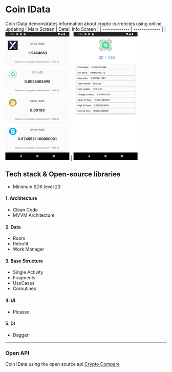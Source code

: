# Coin IData
 Coin IData demonstrates information about crypto currencies using online updating 
 | Main Screen | Detail Info Screen |
| ------------- | ------------- |
| <img src="app/src/main/res/drawable/main_screen.png" width="200" height="400" /> | <img src="app/src/main/res/drawable/detail_screen.png" width="200" height="400" />
 
## Tech stack & Open-source libraries
* Minimum SDK level 23
#### 1. Architecture
* Clean Code
* MVVM Architecture
#### 2. Data
* Room
* Retrofit
* Work Manager
#### 3. Base Structure
* Single Activity
* Fragments
* UseCases
* Coroutines
#### 4. UI
* Picasso
#### 5. DI
* Dagger

________

### Open API
Coin IData using the open source api [Crypto Compare](https://www.cryptocompare.com/)
